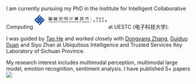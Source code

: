 I am currently pursuing my PhD in the Institute for Intelligent Collaborative Computing <img src='./images/LabLogo.png' style='width: 14em;'> at UESTC (电子科技大学). 

I was guided by [Tao He](https://ht014.github.io/) and worked closely with [Dongyang Zhang](https://zhangdy827.github.io/dyzhang.github.io/), [Guiduo Duan](https://www.scse.uestc.edu.cn/info/1081/11210.htm) and Siyu Zhan at Ubiquitous Intelligence and Trusted Services Key Laboratory of Sichuan Province.


My research interest includes multimodal perception, multimodal large model, emotion recognition, sentiment analysis. I have published 5+ papers <a href='https://scholar.google.com/citations?user=UwkfZLkAAAAJ&hl=zh-CN'><img src="https://img.shields.io/endpoint?logo=Google%20Scholar&url=https%3A%2F%2Fcdn.jsdelivr.net%2Fgh%2FRayeRen%2Frayeren.github.io@google-scholar-stats%2Fgs_data_shieldsio.json&labelColor=f6f6f6&color=9cf&style=flat&label=citations"></a> 


<!-- at the top international AI conferences such as NeurIPS, ICML, ICLR, KDD.  -->
